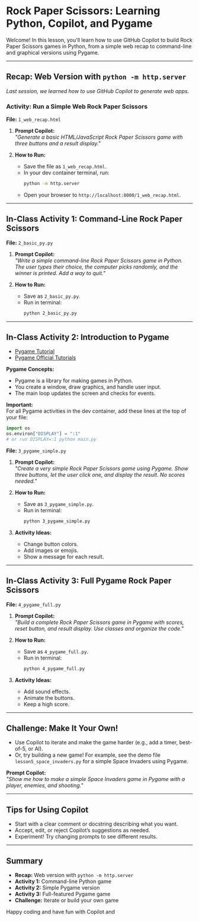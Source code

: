# Rock Paper Scissors: Learning Python, Copilot, and Pygame

Welcome! In this lesson, you'll learn how to use GitHub Copilot to build Rock Paper Scissors games in Python, from a simple web recap to command-line and graphical versions using Pygame.

---

## Recap: Web Version with `python -m http.server`

_Last session, we learned how to use GitHub Copilot to generate web apps._

### Activity: Run a Simple Web Rock Paper Scissors

**File:** `1_web_recap.html`

1. **Prompt Copilot:**  
   _"Generate a basic HTML/JavaScript Rock Paper Scissors game with three buttons and a result display."_

2. **How to Run:**
   - Save the file as `1_web_recap.html`.
   - In your dev container terminal, run:
     ```bash
     python -m http.server
     ```
   - Open your browser to `http://localhost:8000/1_web_recap.html`.

---

## In-Class Activity 1: Command-Line Rock Paper Scissors

**File:** `2_basic_py.py`

1. **Prompt Copilot:**  
   _"Write a simple command-line Rock Paper Scissors game in Python. The user types their choice, the computer picks randomly, and the winner is printed. Add a way to quit."_

2. **How to Run:**
   - Save as `2_basic_py.py`.
   - Run in terminal:
     ```bash
     python 2_basic_py.py
     ```

---

## In-Class Activity 2: Introduction to Pygame

- [Pygame Tutorial](https://coderslegacy.com/python/python-pygame-tutorial/)
- [Pygame Official Tutorials](https://www.pygame.org/wiki/tutorials)

**Pygame Concepts:**
- Pygame is a library for making games in Python.
- You create a window, draw graphics, and handle user input.
- The main loop updates the screen and checks for events.

**Important:**  
For all Pygame activities in the dev container, add these lines at the top of your file:
```python
import os
os.environ["DISPLAY"] = ":1"
# or run DISPLAY=:1 python main.py 
```

**File:** `3_pygame_simple.py`

1. **Prompt Copilot:**  
   _"Create a very simple Rock Paper Scissors game using Pygame. Show three buttons, let the user click one, and display the result. No scores needed."_

2. **How to Run:**
   - Save as `3_pygame_simple.py`.
   - Run in terminal:
     ```bash
     python 3_pygame_simple.py
     ```

3. **Activity Ideas:**
   - Change button colors.
   - Add images or emojis.
   - Show a message for each result.

---

## In-Class Activity 3: Full Pygame Rock Paper Scissors

**File:** `4_pygame_full.py`

1. **Prompt Copilot:**  
   _"Build a complete Rock Paper Scissors game in Pygame with scores, reset button, and result display. Use classes and organize the code."_

2. **How to Run:**
   - Save as `4_pygame_full.py`.
   - Run in terminal:
     ```bash
     python 4_pygame_full.py
     ```

3. **Activity Ideas:**
   - Add sound effects.
   - Animate the buttons.
   - Keep a high score.

---

## Challenge: Make It Your Own!

- Use Copilot to iterate and make the game harder (e.g., add a timer, best-of-5, or AI).
- Or, try building a new game! For example, see the demo file `lesson5_space_invaders.py` for a simple Space Invaders using Pygame.

**Prompt Copilot:**  
_"Show me how to make a simple Space Invaders game in Pygame with a player, enemies, and shooting."_

---

## Tips for Using Copilot

- Start with a clear comment or docstring describing what you want.
- Accept, edit, or reject Copilot’s suggestions as needed.
- Experiment! Try changing prompts to see different results.

---

## Summary

- **Recap:** Web version with `python -m http.server`
- **Activity 1:** Command-line Python game
- **Activity 2:** Simple Pygame version
- **Activity 3:** Full-featured Pygame game
- **Challenge:** Iterate or build your own game

Happy coding and have fun with Copilot and